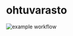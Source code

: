 # ohtuvarasto

![example workflow](https://github.com/Iltsukka/ohtuvarasto/actions/workflows/main.yml/badge.svg)
